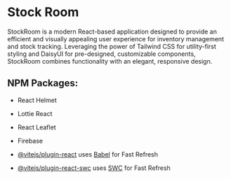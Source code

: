 # Stock Room

StockRoom is a modern React-based application designed to provide an efficient and visually appealing user experience for inventory management and stock tracking. Leveraging the power of Tailwind CSS for utility-first styling and DaisyUI for pre-designed, customizable components, StockRoom combines functionality with an elegant, responsive design.

## NPM Packages:
- React Helmet
- Lottie React
- React Leaflet
- Firebase

- [@vitejs/plugin-react](https://github.com/vitejs/vite-plugin-react/blob/main/packages/plugin-react/README.md) uses [Babel](https://babeljs.io/) for Fast Refresh
- [@vitejs/plugin-react-swc](https://github.com/vitejs/vite-plugin-react-swc) uses [SWC](https://swc.rs/) for Fast Refresh
